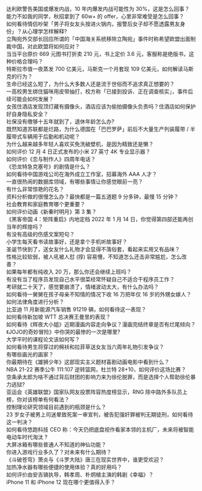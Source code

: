 达利欧警告美国或爆发内战，10 年内爆发内战可能性为 30%，这是怎么回事？  
能力不如我的同学，秋招拿到了 60w+ 的 offer，心里非常难受是怎么回事？  
如何看待情侣吵架「男子将女友头按进火锅内，报警后女子却不愿透露男友身份」？从心理学怎样解释?  
立陶宛外交部长回应所谓的「中国海关系统移除立陶宛」事件时称希望欧盟出面制裁中国，对此欧盟将如何应对？  
当当平台原价 669 元图书打折卖 210 元，书上定价 3.6 元，客服称是绝版书，这种价格合理吗？  
特斯拉市值一夜蒸发 700 亿美元，马斯克一个月套现 109 亿美元，如何解读马斯克的行为？  
生命已经这么短了，为什么大多数人还是流于世俗而不追求真正想要的？  
一高校男生绑住猫咪用皮带抽打，校方称「已接到投诉、正在调查核实」，事件后续可能会如何发展？  
女孩住酒店发现顶灯藏有摄像头，酒店应该为偷拍摄像头负责吗？住酒店如何保护好自身隐私安全？  
社保没有缴够十五年就到了，退休年龄怎么办?  
既然知道苏联都是烂路，为什么德国在「巴巴罗萨」前后不大量生产列装履带 / 半履带式车辆用于后勤和机动呢？  
为什么越来越多年轻人喜欢买免洗破壁机，是因为精致还是懒？  
如何评价 12 月 4 日正式发布的小米 27 英寸 4K 专业显示器？  
如何评价《恋与制作人》四周年电话？  
《恐龙特急克塞号》的剧情是什么？  
如何看待中国游戏公司在海外成立工作室，招募海外 AAA 人才？  
一直很热闹的数据库领域，有哪些事情让你感觉眼前一亮？  
有什么非常惊艳的花名？  
资料分析做的很慢怎么办？最快都是一篇五道题 9 分多钟，最慢 15 分钟？  
社会教育和家庭教育哪个更重要？  
如何评价动画《新秦时明月》第 3 集？  
《黑客帝国 4：矩阵重启》内地定档 2022 年 1 月 14 日，你觉得第四部还能再创当年的辉煌吗？  
有没有高级的伤感文案短句？  
小学生每天看书读故事好，还是拿个手机听故事好？  
圣诞节快到了，送女友什么礼物才会显得不落俗套，看起来实用又有品味？  
性格比较软弱，被人吼被人怼 (㨃) 容易懵，不知道怎么还击非常尴尬，怎么改善？  
如果每年都有纯收入 20 万，那么你还会继续上班吗？  
有没有当了程序员发现自己水平很菜经常怀疑自己不适合干程序员工作？  
考研就二十天了，感觉要崩溃了，情绪波动太大，有什么办法吗？  
如何看待一舅舅在孩子母亲不知情的情况下收 16 万把年仅 16 岁的外甥女嫁人？如何法律角度进行分析？  
比亚迪 11 月新能源汽车销售 91219 辆，如何看待这一表现？  
如何看待新加坡 WTT 总决赛王曼昱的表现？  
如何看待《辉夜大小姐》近期漫画内容走向争议？漫画完结终章是否有烂尾倾向？  
《JOJO的奇妙冒险》中你哭的最惨的一次是哪里?  
大学平时的课程论文该如何写？  
如何看待男生将穿过的棉袄和拉菲草送女友当六周年礼物引发争议？  
有哪些画光的画家？  
你最期待在《雄狮少年》这部现实主义题材喜剧动画电影中看到什么？  
NBA 21-22 赛季公牛 111:107 逆转篮网，杜兰特 28+10，如何评价这场比赛？  
空条承太郎为啥不通过背后财团的影响力来为徐伦脱罪，而是选择个人帮助徐伦暴力逃狱?  
亚运会《英雄联盟》国家队网友投票阵容热度榜显示，RNG 除中路外多队员上榜，你对该榜单有何看法？  
控制理论研究领域目前遇到的瓶颈是什么？  
23 岁女子被男上司迷晕致死案一审宣判，被告犯强奸罪被判无期徒刑，如何看待这一判决？  
如何看待悠跑科技 CEO 称：今天仍把底盘视作看家本领的主机厂，未来将被智能电动车时代淘汰 ?  
大屏冰箱有哪些普通人不知道的神仙功能？  
你进入游戏行业多久了？对未来有什么期待？  
《斗破苍穹》萧炎与《斗罗大陆》唐三在现实世界中，谁更受欢迎？  
加热净水器有哪些便捷的使用体验？真的好用吗？  
如何评价由安吉镐执导，韩孝周、朴炯植主演的韩剧《幸福》？  
iPhone 11 和 iPhone 12 现在哪个更值得入手？  
